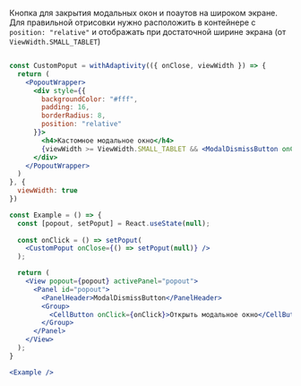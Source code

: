 Кнопка для закрытия модальных окон и поаутов на широком экране. Для правильной отрисовки нужно расположить в контейнере с `position: "relative"` и отображать при достаточной ширине экрана (от `ViewWidth.SMALL_TABLET`)

```jsx

const CustomPoput = withAdaptivity(({ onClose, viewWidth }) => {
  return (
    <PopoutWrapper>
      <div style={{
        backgroundColor: "#fff",
        padding: 16,
        borderRadius: 8,
        position: "relative"
      }}>
        <h4>Кастомное модальное окно</h4>
        {viewWidth >= ViewWidth.SMALL_TABLET && <ModalDismissButton onClick={onClose} />}
      </div>
    </PopoutWrapper>
  )
}, {
  viewWidth: true
})

const Example = () => {
  const [popout, setPoput] = React.useState(null);
  
  const onClick = () => setPoput(
    <CustomPoput onClose={() => setPoput(null)} />
  );

  return (
    <View popout={popout} activePanel="popout">
      <Panel id="popout">
        <PanelHeader>ModalDismissButton</PanelHeader>
        <Group>
          <CellButton onClick={onClick}>Открыть модальное окно</CellButton>
        </Group>
      </Panel>
    </View>
  );
}

<Example />
```